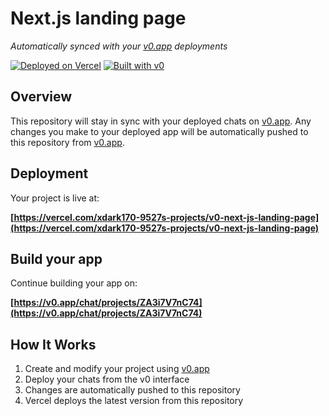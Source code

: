 # Next.js landing page

*Automatically synced with your [v0.app](https://v0.app) deployments*

[![Deployed on Vercel](https://img.shields.io/badge/Deployed%20on-Vercel-black?style=for-the-badge&logo=vercel)](https://vercel.com/xdark170-9527s-projects/v0-next-js-landing-page)
[![Built with v0](https://img.shields.io/badge/Built%20with-v0.app-black?style=for-the-badge)](https://v0.app/chat/projects/ZA3i7V7nC74)

## Overview

This repository will stay in sync with your deployed chats on [v0.app](https://v0.app).
Any changes you make to your deployed app will be automatically pushed to this repository from [v0.app](https://v0.app).

## Deployment

Your project is live at:

**[https://vercel.com/xdark170-9527s-projects/v0-next-js-landing-page](https://vercel.com/xdark170-9527s-projects/v0-next-js-landing-page)**

## Build your app

Continue building your app on:

**[https://v0.app/chat/projects/ZA3i7V7nC74](https://v0.app/chat/projects/ZA3i7V7nC74)**

## How It Works

1. Create and modify your project using [v0.app](https://v0.app)
2. Deploy your chats from the v0 interface
3. Changes are automatically pushed to this repository
4. Vercel deploys the latest version from this repository